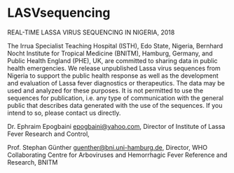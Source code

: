 # LASVsequencing
REAL-TIME LASSA VIRUS SEQUENCING IN NIGERIA, 2018

The Irrua Specialist Teaching Hospital (ISTH), Edo State, Nigeria, Bernhard Nocht Institute for Tropical Medicine (BNITM), Hamburg, Germany, and Public Health England (PHE), UK, are committed to sharing data in public health emergencies. We release unpublished Lassa virus sequences from Nigeria to support the public health response as well as the development and evaluation of Lassa fever diagnostics or therapeutics. The data may be used and analyzed for these purposes. It is not permitted to use the sequences for publication, i.e. any type of communication with the general public that describes data generated with the use of the sequences. If you intend to so, please contact us directly.

Dr. Ephraim Epogbaini <epogbaini@yahoo.com>, Director of Institute of Lassa Fever Research and Control,

Prof. Stephan Günther <guenther@bni.uni-hamburg.de>, Director, WHO Collaborating Centre for Arboviruses and Hemorrhagic Fever Reference and Research, BNITM

